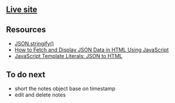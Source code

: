 ## <a href="https://wishba.github.io/notes-web-storage/" target="_blank" rel="noopener noreferrer">Live site</a>

## Resources
- [JSON.stringify()](
  https://www.w3schools.com/js/js_json_stringify.asp
)
- [How to Fetch and Display JSON Data in HTML Using JavaScript](
https://howtocreateapps.com/fetch-and-display-json-html-javascript/#:~:text=Fetching%20the%20JSON%20data.%20To%20be%20able%20to,%7B%20%20%2F%2F%20If%20an%20error%20occured%2C%20
)
- [JavaScript Template Literals: JSON to HTML ](
  https://www.youtube.com/watch?v=DG4obitDvUA
)

## To do next
- short the notes object base on timestamp
- edit and delete notes